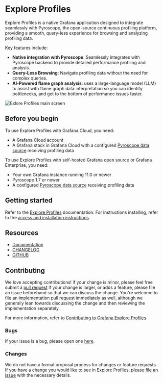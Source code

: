 <!-- This README file is the one that is displayed on grafana.com website and inside Grafana instances -->

# Explore Profiles

Explore Profiles is a native Grafana application designed to integrate seamlessly with Pyroscope, the open-source continuous profiling platform, providing a smooth, query-less experience for browsing and analyzing profiling data.

Key features include:

- **Native integration with Pyroscope**: Seamlessly integrates with Pyroscope backend to provide detailed performance profiling and analysis.
- **Query-Less Browsing**: Navigate profiling data without the need for complex queries.
- **AI-Powered flame graph analysis**: uses a large-language model (LLM) to assist with flame graph data interpretation so you can identify bottlenecks, and get to the bottom of performance issues faster.

![Exlore Profiles main screen](https://grafana.com/media/docs/explore-profiles/explore-profiles-homescreen-latest.png)

## Before you begin

To use Explore Profiles with Grafana Cloud, you need:

- A Grafana Cloud account
- A Grafana stack in Grafana Cloud with a configured [Pyroscope data source](https://grafana.com/docs/grafana-cloud/connect-externally-hosted/data-sources/pyroscope/) receiving profiling data

To use Explore Profiles with self-hosted Grafana open source or Grafana Enterprise, you need:

- Your own Grafana instance running 11.0 or newer
- Pyroscope 1.7 or newer
- A configured [Pyroscope data source](https://grafana.com/docs/grafana/latest/datasources/pyroscope/) receiving profiling data

## Getting started

Refer to the [Explore Profiles](https://grafana.com/docs/grafana-cloud/visualizations/simplified-exploration/profiles/) documentation.
For instructions installing, refer to the [access and installation instructions](https://grafana.com/docs/grafana-cloud/visualizations/simplified-exploration/profiles/).

## Resources

- [Documentation](https://grafana.com/docs/grafana-cloud/visualizations/simplified-exploration/profiles/)
- [CHANGELOG](https://github.com/grafana/explore-profiles/releases)
- [GITHUB](https://github.com/grafana/explore-profiles/)

## Contributing

We love accepting contributions!
If your change is minor, please feel free submit
a [pull request](https://github.com/grafana/explore-profiles/pull/new)
If your change is larger, or adds a feature, please file an issue beforehand so
that we can discuss the change. You're welcome to file an implementation pull
request immediately as well, although we generally lean towards discussing the
change and then reviewing the implementation separately.

For more information, refer to [Contributing to Grafana Explore Profiles](https://github.com/grafana/explore-profiles/blob/main/docs/CONTRIBUTING.md)

### Bugs

If your issue is a bug, please open one [here](https://github.com/grafana/explore-profiles/issues/new).

### Changes

We do not have a formal proposal process for changes or feature requests. If you have a change you would like to see in
Explore Profiles, please [file an issue](https://github.com/grafana/explore-profiles/issues/new) with the necessary details.
